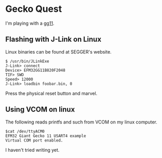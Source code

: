 # Gecko Quest
I'm playing with a
[gg11](https://www.silabs.com/products/development-tools/mcu/32-bit/efm32-giant-gecko-gg11-starter-kit).

## Flashing with J-Link on Linux
Linux binaries can be found at SEGGER's website.

    $ /usr/bin/JLinkExe
    J-Link> connect
    Device> EFM32GG11B820F2048
    TIF> SWD
    Speed> 12000
    J-Link> loadbin foobar.bin, 0

Press the physical reset button and marvel.

## Using VCOM on linux
The following reads printfs and such from VCOM on my linux computer.

    $cat /dev/ttyACM0
    EFM32 Giant Gecko 11 USART4 example
    Virtual COM port enabled.

I haven't tried writing yet.
